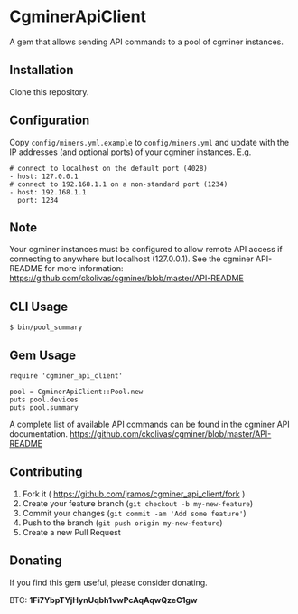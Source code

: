# CgminerApiClient

A gem that allows sending API commands to a pool of cgminer instances.

## Installation

Clone this repository.

## Configuration

Copy ``config/miners.yml.example`` to ``config/miners.yml`` and update with the IP addresses (and optional ports) of your cgminer instances. E.g.

    # connect to localhost on the default port (4028)
    - host: 127.0.0.1
    # connect to 192.168.1.1 on a non-standard port (1234)
    - host: 192.168.1.1
      port: 1234

## Note

Your cgminer instances must be configured to allow remote API access if connecting to anywhere but localhost (127.0.0.1). See the cgminer API-README for more information: https://github.com/ckolivas/cgminer/blob/master/API-README

## CLI Usage

    $ bin/pool_summary

## Gem Usage

    require 'cgminer_api_client'
    
    pool = CgminerApiClient::Pool.new
    puts pool.devices
    puts pool.summary

A complete list of available API commands can be found in the cgminer API documentation. https://github.com/ckolivas/cgminer/blob/master/API-README

## Contributing

1. Fork it ( https://github.com/jramos/cgminer_api_client/fork )
2. Create your feature branch (`git checkout -b my-new-feature`)
3. Commit your changes (`git commit -am 'Add some feature'`)
4. Push to the branch (`git push origin my-new-feature`)
5. Create a new Pull Request

## Donating

If you find this gem useful, please consider donating.

BTC: **1Fi7YbpTYjHynUqbh1vwPcAqAqwQzeC1gw**